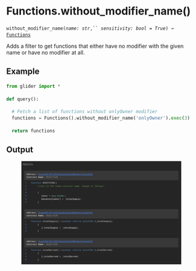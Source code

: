 # Functions.without\_modifier\_name()

`without_modifier_name(`_`name: str`_`,`` `_`sensitivity: bool = True`_`) →` [`Functions`](./)

Adds a filter to get functions that either have no modifier with the given name or have no modifier at all.

## Example

```python
from glider import *

def query():
  
  # Fetch a list of functions without onlyOwner modifier
  functions = Functions().without_modifier_name('onlyOwner').exec(3)

  return functions
```

## Output

<figure><img src="../../../.gitbook/assets/image (5) (1).png" alt=""><figcaption></figcaption></figure>
